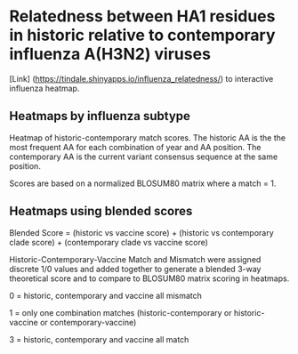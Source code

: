 # Relatedness between HA1 residues in historic relative to contemporary influenza A(H3N2) viruses

[Link] (https://tindale.shinyapps.io/influenza_relatedness/) to interactive influenza heatmap.

## Heatmaps by influenza subtype

Heatmap of historic-contemporary match scores. The historic AA is the the most frequent AA for each combination of year and AA position. The contemporary AA is the current variant consensus sequence at the same position.

Scores are based on a normalized BLOSUM80 matrix where a match = 1.

## Heatmaps using blended scores

Blended Score = (historic vs vaccine score) + (historic vs contemporary clade score) + (contemporary clade vs vaccine score)

Historic-Contemporary-Vaccine Match and Mismatch were assigned discrete 1/0 values and added together to generate a blended 3-way theoretical score and to compare to BLOSUM80 matrix scoring in heatmaps.

0 = historic, contemporary and vaccine all mismatch

1 = only one combination matches (historic-contemporary or historic-vaccine or contemporary-vaccine)

3 = historic, contemporary and vaccine all match
